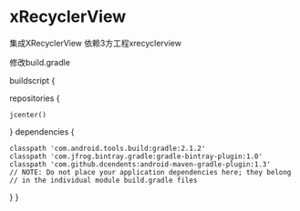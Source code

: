 # xRecyclerView
集成XRecyclerView
依赖3方工程xrecyclerview

修改build.gradle

buildscript {

repositories {

    jcenter()
}
dependencies {

    classpath 'com.android.tools.build:gradle:2.1.2'
    classpath 'com.jfrog.bintray.gradle:gradle-bintray-plugin:1.0'
    classpath 'com.github.dcendents:android-maven-gradle-plugin:1.3'
    // NOTE: Do not place your application dependencies here; they belong
    // in the individual module build.gradle files
}
}
